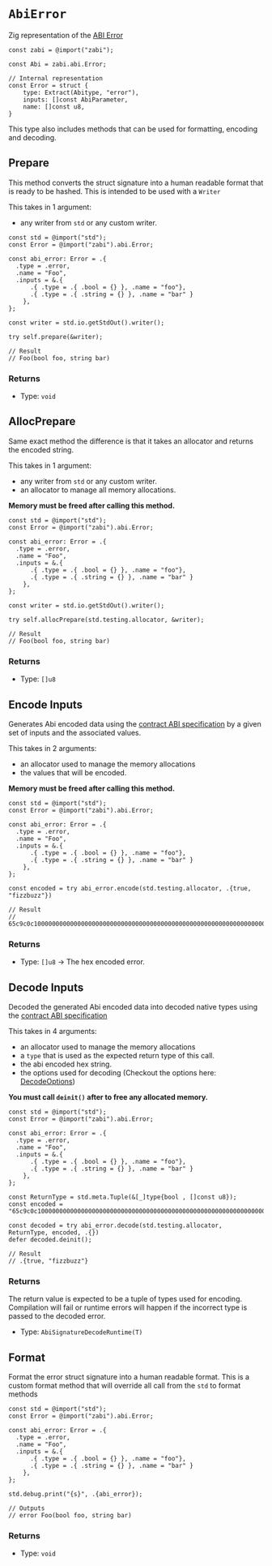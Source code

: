 # `AbiError` 

Zig representation of the [ABI Error](https://docs.soliditylang.org/en/latest/abi-spec.html#json)

```zig
const zabi = @import("zabi");

const Abi = zabi.abi.Error;

// Internal representation
const Error = struct {
    type: Extract(Abitype, "error"),
    inputs: []const AbiParameter,
    name: []const u8,
}
```

This type also includes methods that can be used for formatting, encoding and decoding.

## Prepare

This method converts the struct signature into a human readable format that is ready to be hashed. This is intended to be used with a `Writer`

This takes in 1 argument:

- any writer from `std` or any custom writer.

```zig
const std = @import("std");
const Error = @import("zabi").abi.Error;

const abi_error: Error = .{
  .type = .error, 
  .name = "Foo", 
  .inputs = &.{
      .{ .type = .{ .bool = {} }, .name = "foo"}, 
      .{ .type = .{ .string = {} }, .name = "bar" } 
    },
};

const writer = std.io.getStdOut().writer();

try self.prepare(&writer);

// Result
// Foo(bool foo, string bar)
```

### Returns

- Type: `void`

## AllocPrepare

Same exact method the difference is that it takes an allocator and returns the encoded string.

This takes in 1 argument:

- any writer from `std` or any custom writer.
- an allocator to manage all memory allocations.

**Memory must be freed after calling this method.**

```zig
const std = @import("std");
const Error = @import("zabi").abi.Error;

const abi_error: Error = .{
  .type = .error, 
  .name = "Foo", 
  .inputs = &.{
      .{ .type = .{ .bool = {} }, .name = "foo"}, 
      .{ .type = .{ .string = {} }, .name = "bar" } 
    },
};

const writer = std.io.getStdOut().writer();

try self.allocPrepare(std.testing.allocator, &writer);

// Result
// Foo(bool foo, string bar)
```

### Returns

- Type: `[]u8`

## Encode Inputs

Generates Abi encoded data using the [contract ABI specification](https://docs.soliditylang.org/en/latest/abi-spec.html#json) by a given set of inputs and the associated values.

This takes in 2 arguments:

- an allocator used to manage the memory allocations
- the values that will be encoded.

**Memory must be freed after calling this method.**

```zig
const std = @import("std");
const Error = @import("zabi").abi.Error;

const abi_error: Error = .{
  .type = .error, 
  .name = "Foo", 
  .inputs = &.{
      .{ .type = .{ .bool = {} }, .name = "foo"}, 
      .{ .type = .{ .string = {} }, .name = "bar" } 
    },
};

const encoded = try abi_error.encode(std.testing.allocator, .{true, "fizzbuzz"})

// Result
// 65c9c0c100000000000000000000000000000000000000000000000000000000000000010000000000000000000000000000000000000000000000000000000000000040000000000000000000000000000000000000000000000000000000000000000866697a7a62757a7a000000000000000000000000000000000000000000000000
```

### Returns

- Type: `[]u8` -> The hex encoded error.

## Decode Inputs

Decoded the generated Abi encoded data into decoded native types using the [contract ABI specification](https://docs.soliditylang.org/en/latest/abi-spec.html#json)

This takes in 4 arguments:

- an allocator used to manage the memory allocations
- a `type` that is used as the expected return type of this call.
- the abi encoded hex string.
- the options used for decoding (Checkout the options here: [DecodeOptions](/api/abi_utils/types#decodedoptions))

**You must call `deinit()` after to free any allocated memory.**

```zig
const std = @import("std");
const Error = @import("zabi").abi.Error;

const abi_error: Error = .{
  .type = .error, 
  .name = "Foo", 
  .inputs = &.{
      .{ .type = .{ .bool = {} }, .name = "foo"}, 
      .{ .type = .{ .string = {} }, .name = "bar" } 
    },
};

const ReturnType = std.meta.Tuple(&[_]type{bool , []const u8});
const encoded = "65c9c0c100000000000000000000000000000000000000000000000000000000000000010000000000000000000000000000000000000000000000000000000000000040000000000000000000000000000000000000000000000000000000000000000866697a7a62757a7a000000000000000000000000000000000000000000000000"

const decoded = try abi_error.decode(std.testing.allocator, ReturnType, encoded, .{})
defer decoded.deinit();

// Result
// .{true, "fizzbuzz"}
```

### Returns

The return value is expected to be a tuple of types used for encoding. Compilation will fail or runtime errors will happen if the incorrect type is passed to the decoded error.

- Type: `AbiSignatureDecodeRuntime(T)`

## Format

Format the error struct signature into a human readable format.
This is a custom format method that will override all call from the `std` to format methods

```zig
const std = @import("std");
const Error = @import("zabi").abi.Error;

const abi_error: Error = .{
  .type = .error, 
  .name = "Foo", 
  .inputs = &.{
      .{ .type = .{ .bool = {} }, .name = "foo"}, 
      .{ .type = .{ .string = {} }, .name = "bar" } 
    },
};

std.debug.print("{s}", .{abi_error});

// Outputs
// error Foo(bool foo, string bar)
```

### Returns

- Type: `void`
